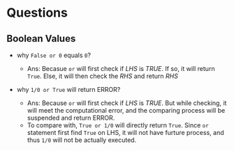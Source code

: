 # Questions

## Boolean Values

- why `False or 0` equals `0`?
  - Ans: Becasue `or` will first check if *LHS* is *TRUE*. If so, it will return `True`. Else, it will then check the *RHS* and return *RHS*

- why `1/0 or True` will return ERROR?
  - Ans: Because `or` will first check if *LHS* is *TRUE*. But while checking, it will meet the computational error, and the comparing process will be suspended and return ERROR.
  - To compare with, `True or 1/0` will directly return `True`. Since `or` statement first find `True` on LHS, it will not have furture process, and thus `1/0` will not be actually executed.

